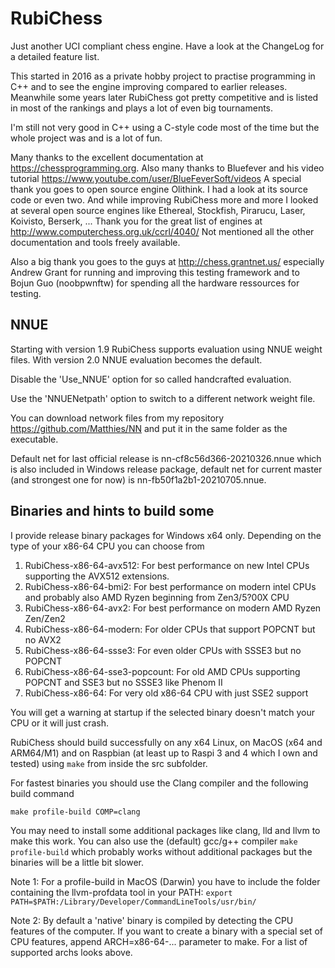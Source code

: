 # RubiChess
Just another UCI compliant chess engine. Have a look at the ChangeLog for a detailed feature list.

This started in 2016 as a private hobby project to practise programming in C++ and to see the engine improving compared
to earlier releases. Meanwhile some years later RubiChess got pretty competitive and is listed in most of the rankings and plays
a lot of even big tournaments.

I'm still not very good in C++ using a C-style code most of the time but the whole project was and is a lot of fun.

Many thanks to the excellent documentation at https://chessprogramming.org.
Also many thanks to Bluefever and his video tutorial https://www.youtube.com/user/BlueFeverSoft/videos
A special thank you goes to open source engine Olithink. I had a look at its source code or even two.
And while improving RubiChess more and more I looked at several open source engines like
Ethereal, Stockfish, Pirarucu, Laser, Koivisto, Berserk, ...
Thank you for the great list of engines at http://www.computerchess.org.uk/ccrl/4040/
Not mentioned all the other documentation and tools freely available.

Also a big thank you goes to the guys at http://chess.grantnet.us/ especially Andrew Grant for running and improving this testing framework and to Bojun Guo (noobpwnftw) for spending all the hardware ressources for testing.
## NNUE
Starting with version 1.9 RubiChess supports evaluation using NNUE weight files. With version 2.0 NNUE evaluation becomes the default.

Disable the 'Use_NNUE' option for so called handcrafted evaluation.

Use the 'NNUENetpath' option to switch to a different network weight file.

You can download network files from my repository https://github.com/Matthies/NN and put it in the same folder as the executable.

Default net for last official release is nn-cf8c56d366-20210326.nnue which is also included in Windows release package,
default net for current master (and strongest one for now) is nn-fb50f1a2b1-20210705.nnue.

## Binaries and hints to build some
I provide release binary packages for Windows x64 only. Depending on the type of your x86-64 CPU you can choose from
1. RubiChess-x86-64-avx512: For best performance on new Intel CPUs supporting the AVX512 extensions.
2. RubiChess-x86-64-bmi2: For best performance on modern intel CPUs and probably also AMD Ryzen beginning from Zen3/5?00X CPU
3. RubiChess-x86-64-avx2: For best performance on modern AMD Ryzen Zen/Zen2
4. RubiChess-x86-64-modern: For older CPUs that support POPCNT but no AVX2
5. RubiChess-x86-64-ssse3: For even older CPUs with SSSE3 but no POPCNT
6. RubiChess-x86-64-sse3-popcount: For old AMD CPUs supporting POPCNT and SSE3 but no SSSE3 like Phenom II
7. RubiChess-x86-64: For very old x86-64 CPU with just SSE2 support

You will get a warning at startup if the selected binary doesn't match your CPU or it will just crash.

RubiChess should build successfully on any x64 Linux, on MacOS (x64 and ARM64/M1) and on Raspbian (at least up to Raspi 3 and 4 which I own and tested) using ```make``` from inside the src subfolder.

For fastest binaries you should use the Clang compiler and the following build command

```make profile-build COMP=clang```

You may need to install some additional packages like clang, lld and llvm to make this work.
You can also use the (default) gcc/g++ compiler ```make profile-build``` which probably works without additional packages but the binaries will be a little bit slower.

Note 1: For a profile-build in MacOS (Darwin) you have to include the folder containing the llvm-profdata tool in your PATH:
```export PATH=$PATH:/Library/Developer/CommandLineTools/usr/bin/```

Note 2: By default a 'native' binary is compiled by detecting the CPU features of the computer. If you want to create a binary with a special set of CPU features, append ARCH=x86-64-... parameter to make. For a list of supported archs looks above.
